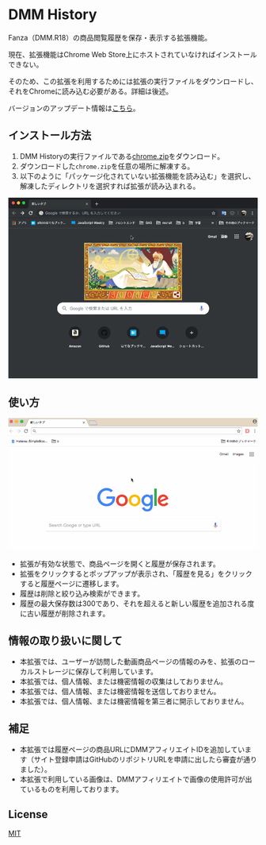 # DMM History

Fanza（DMM.R18）の商品閲覧履歴を保存・表示する拡張機能。

現在、拡張機能はChrome Web Store上にホストされていなければインストールできない。

そのため、この拡張を利用するためには拡張の実行ファイルをダウンロードし、それをChromeに読み込む必要がある。詳細は後述。

バージョンのアップデート情報は[こちら](https://github.com/hira777/dmm-history/releases)。

## インストール方法

1. DMM Historyの実行ファイルである[chrome.zip](https://github.com/hira777/dmm-history/releases/download/v1.0.6/chrome.zip)をダウンロード。
2. ダウンロードした`chrome.zip`を任意の場所に解凍する。
3. 以下のように「パッケージ化されていない拡張機能を読み込む」を選択し、解凍したディレクトリを選択すれば拡張が読み込まれる。

![インストール](./media/install.gif 'インストール')

## 使い方

![インストール](./media/usage.gif '使い方')

- 拡張が有効な状態で、商品ページを開くと履歴が保存されます。
- 拡張をクリックするとポップアップが表示され、「履歴を見る」をクリックすると履歴ページに遷移します。
- 履歴は削除と絞り込み検索ができます。
- 履歴の最大保存数は300であり、それを超えると新しい履歴を追加される度に古い履歴が削除されます。

## 情報の取り扱いに関して

- 本拡張では、ユーザーが訪問した動画商品ページの情報のみを、拡張のローカルストレージに保存して利用しています。
- 本拡張では、個人情報、または機密情報の収集はしておりません。
- 本拡張では、個人情報、または機密情報を送信しておりません。
- 本拡張では、個人情報、または機密情報を第三者に開示しておりません。

## 補足

- 本拡張では履歴ページの商品URLにDMMアフィリエイトIDを追加しています（サイト登録申請はGitHubのリポジトリURLを申請に出したら審査が通りました）。
- 本拡張で利用している画像は、DMMアフィリエイトで画像の使用許可が出ているものを利用しております。

## License

[MIT](http://opensource.org/licenses/MIT)
